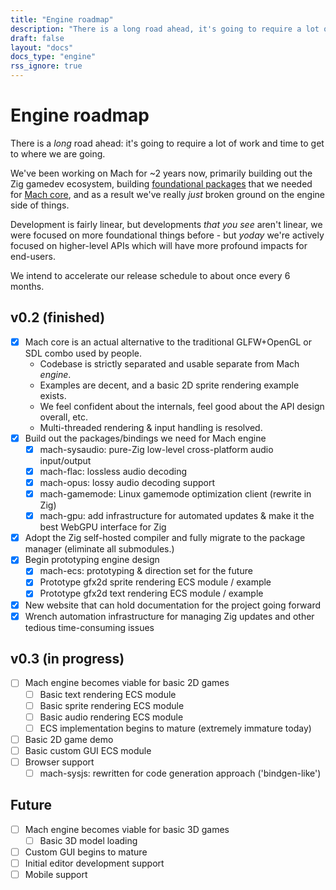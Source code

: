```yaml
---
title: "Engine roadmap"
description: "There is a long road ahead, it's going to require a lot of work to get to where we are going. Here's what we're focused on soon and in the future."
draft: false
layout: "docs"
docs_type: "engine"
rss_ignore: true
---
```


# Engine roadmap

There is a _long_ road ahead: it's going to require a lot of work and time to get to where we are going.

We've been working on Mach for ~2 years now, primarily building out the Zig gamedev ecosystem, building [foundational packages](../../pkg) that we needed for [Mach core](../../core), and as a result we've really _just_ broken ground on the engine side of things.

Development is fairly linear, but developments _that you see_ aren't linear, we were focused on more foundational things before - but _yoday_ we're actively focused on higher-level APIs which will have more profound impacts for end-users.

We intend to accelerate our release schedule to about once every 6 months.

## v0.2 (finished)

* [x] Mach core is an actual alternative to the traditional GLFW+OpenGL or SDL combo used by people.
  * Codebase is strictly separated and usable separate from Mach _engine_.
  * Examples are decent, and a basic 2D sprite rendering example exists.
  * We feel confident about the internals, feel good about the API design overall, etc.
  * Multi-threaded rendering & input handling is resolved.
* [x] Build out the packages/bindings we need for Mach engine
  * [x] mach-sysaudio: pure-Zig low-level cross-platform audio input/output
  * [x] mach-flac: lossless audio decoding
  * [x] mach-opus: lossy audio decoding support
  * [x] mach-gamemode: Linux gamemode optimization client (rewrite in Zig)
  * [x] mach-gpu: add infrastructure for automated updates & make it the best WebGPU interface for Zig
* [x] Adopt the Zig self-hosted compiler and fully migrate to the package manager (eliminate all submodules.)
* [x] Begin prototyping engine design
  * [x] mach-ecs: prototyping & direction set for the future
  * [x] Prototype gfx2d sprite rendering ECS module / example
  * [x] Prototype gfx2d text rendering ECS module / example
* [x] New website that can hold documentation for the project going forward
* [x] Wrench automation infrastructure for managing Zig updates and other tedious time-consuming issues

## v0.3 (in progress)

- [ ] Mach engine becomes viable for basic 2D games
  - [ ] Basic text rendering ECS module
  - [ ] Basic sprite rendering ECS module
  - [ ] Basic audio rendering ECS module
  - [ ] ECS implementation begins to mature (extremely immature today)
- [ ] Basic 2D game demo
- [ ] Basic custom GUI ECS module
- [ ] Browser support
  - [ ] mach-sysjs: rewritten for code generation approach ('bindgen-like')

## Future

- [ ] Mach engine becomes viable for basic 3D games
  - [ ] Basic 3D model loading
- [ ] Custom GUI begins to mature
- [ ] Initial editor development support
- [ ] Mobile support
